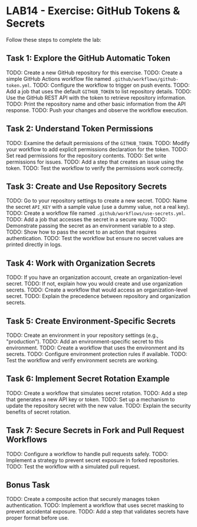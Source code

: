 # LAB14 - Exercise: GitHub Tokens & Secrets

Follow these steps to complete the lab:

## Task 1: Explore the GitHub Automatic Token
TODO: Create a new GitHub repository for this exercise.
TODO: Create a simple GitHub Actions workflow file named `.github/workflows/github-token.yml`.
TODO: Configure the workflow to trigger on push events.
TODO: Add a job that uses the default `GITHUB_TOKEN` to list repository details.
TODO: Use the GitHub REST API with the token to retrieve repository information.
TODO: Print the repository name and other basic information from the API response.
TODO: Push your changes and observe the workflow execution.

## Task 2: Understand Token Permissions
TODO: Examine the default permissions of the `GITHUB_TOKEN`.
TODO: Modify your workflow to add explicit permissions declaration for the token.
TODO: Set read permissions for the repository contents.
TODO: Set write permissions for issues.
TODO: Add a step that creates an issue using the token.
TODO: Test the workflow to verify the permissions work correctly.

## Task 3: Create and Use Repository Secrets
TODO: Go to your repository settings to create a new secret.
TODO: Name the secret `API_KEY` with a sample value (use a dummy value, not a real key).
TODO: Create a workflow file named `.github/workflows/use-secrets.yml`.
TODO: Add a job that accesses the secret in a secure way.
TODO: Demonstrate passing the secret as an environment variable to a step.
TODO: Show how to pass the secret to an action that requires authentication.
TODO: Test the workflow but ensure no secret values are printed directly in logs.

## Task 4: Work with Organization Secrets
TODO: If you have an organization account, create an organization-level secret.
TODO: If not, explain how you would create and use organization secrets.
TODO: Create a workflow that would access an organization-level secret.
TODO: Explain the precedence between repository and organization secrets.

## Task 5: Create Environment-Specific Secrets
TODO: Create an environment in your repository settings (e.g., "production").
TODO: Add an environment-specific secret to this environment.
TODO: Create a workflow that uses the environment and its secrets.
TODO: Configure environment protection rules if available.
TODO: Test the workflow and verify environment secrets are working.

## Task 6: Implement Secret Rotation Example
TODO: Create a workflow that simulates secret rotation.
TODO: Add a step that generates a new API key or token.
TODO: Set up a mechanism to update the repository secret with the new value.
TODO: Explain the security benefits of secret rotation.

## Task 7: Secure Secrets in Fork and Pull Request Workflows
TODO: Configure a workflow to handle pull requests safely.
TODO: Implement a strategy to prevent secret exposure in forked repositories.
TODO: Test the workflow with a simulated pull request.

## Bonus Task
TODO: Create a composite action that securely manages token authentication.
TODO: Implement a workflow that uses secret masking to prevent accidental exposure.
TODO: Add a step that validates secrets have proper format before use. 
